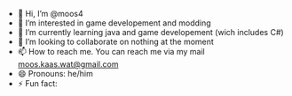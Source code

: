 - 👋 Hi, I’m @moos4
- 👀 I’m interested in game developement and modding
- 🌱 I’m currently learning java and game developement (wich includes C#)
- 💞️ I’m looking to collaborate on nothing at the moment
- 📫 How to reach me. You can reach me via my mail moos.kaas.wat@gmail.com
- 😄 Pronouns: he/him
- ⚡ Fun fact: 

<!---
moos4/moos4 is a ✨ special ✨ repository because its `README.md` (this file) appears on your GitHub profile.
You can click the Preview link to take a look at your changes.
--->
